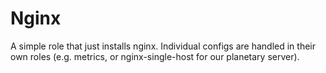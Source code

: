 # Nginx

A simple role that just installs nginx.  Individual configs are handled in their own roles (e.g. metrics, or nginx-single-host for our planetary server).

